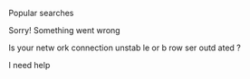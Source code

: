 Popular searches

Sorry! Something went wrong

Is your netw ork connection unstab le or b row ser outd ated ?

I need help

